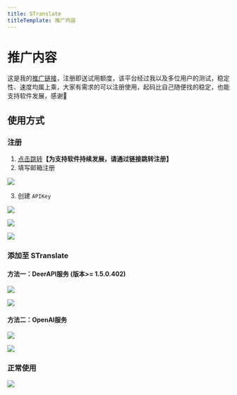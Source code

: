 ```yaml
---
title: STranslate
titleTemplate: 推广内容
---
```


# 推广内容

这是我的[推广链接](https://api.deerapi.com/register?aff=j5dj)，注册即送试用额度，该平台经过我以及多位用户的测试，稳定性、速度均属上乘，大家有需求的可以注册使用，起码比自己随便找的稳定，也能支持软件发展，感谢🙏

## 使用方式

### 注册

1. [点击跳转](https://api.deerapi.com/register?aff=j5dj)**【为支持软件持续发展，请通过链接跳转注册】**
2. 填写邮箱注册

![](/img/deerapi_register.png)

3. 创建 `APIKey`

![](/img/deerapi_apikey_1.png)

![](/img/deerapi_apikey_2.png)

![](/img/deerapi_apikey_3.png)

### 添加至 STranslate

#### 方法一：DeerAPI服务 (版本>= 1.5.0.402)

![](/img/translator_deerapi_01.png)

![](/img/translator_deerapi_02.png)

#### 方法二：OpenAI服务

![](/img/translator_openai_01.png)

![](/img/translator_openai_02.png)

### 正常使用

![](/img/translator_openai_deerapi_demo.png)